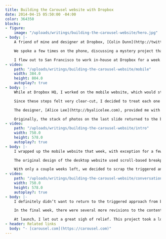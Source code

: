 ```yaml
---
title: Building the Carousel website with Dropbox
date: 2014-04-15 05:50:00 -04:00
color: 364350
blocks:
- figure:
    image: "/uploads/writings/building-the-carousel-website/hero.jpg"
- body: |-
    A friend of mine and designer at Dropbox, [Colin Dunn](http://twitter.com/colin_dunn), reached out to me in January. He asked if I would mind him referring me to one of their project managers, [Preston Hershorn](http://twitter.com/prestontweets), for an upcoming gig. Of course, I didn’t mind.

    We spoke a few times on the phone, discussing a mystery project that needed a marketing website. I was fresh off of building the [Pencil website](/writings/building-the-pencil-page) for [FiftyThree](http://fiftythree.com), and interested in building more of these single-page websites with a touch of something special. These websites allowed me to return to my roots of experimenting with code while also serving an actual purpose.

    I flew out to San Francisco to work in-house at Dropbox for a week. On the first day, I sat in on a team meeting to review the state of this mystery project, named “Carousel”. A few team members provided an overview of the branding, along with its history. They demo’d the app itself, their original idea for the website, and storyboards for the upcoming video. It was impressive to see such a large-scale project represented by such a determined team. There was no question they all believed in Carousel.
- video:
    path: "/uploads/writings/building-the-carousel-website/mobile"
    width: 384.0
    height: 804.0
    autoplay?: true
- body: |-
    While at Dropbox HQ, I worked on the mobile website, which would step the viewer through several views. A stack of photos would fall, arranging each photo on the device, to fill in the app’s content. Several transitions would play out, demonstrating the app’s main draw—sharing photos. The photos would then return to a stack and prompt the viewer to download the app.

    Since these steps felt very clear-cut, I decided to treat each one as a “slide”. Instead of using a traditional scroll, and adding yet another moving part to the already active page, I locked it in place. I then listened for touch events and advanced to the next step with any vertical movement longer than a thumb’s radius.

    The designer, [Alice Lee](http://byalicelee.com), provided me with flats and we discussed possible transitions. I first used Chrome’s device emulator to test the website, but then moved to using an actual device. This helped in discovering a few key areas of improvement where we could tie the transitions closer to the gestures of the viewer. Since we were swiping up to advance, I wanted the content to feel like it was being pushed with the viewer’s thumb or finger—the logo would scale down in the direction of the swipe and the stack of photos would be pulled up from the bottom.

    Originally, the stack of photos on the last slide returned to the bottom of the stage, but this felt unnatural, as if the photos were swimming against the current of the swipe. I reversed the positioning of the stack, placing them at the top of the stage, with the content below. Again, following the direction of the swipe, this adjustment really pulled the ending together. The last slide now appears to be the continuation of first slide.
- video:
    path: "/uploads/writings/building-the-carousel-website/intro"
    width: 750.0
    height: 578.0
    autoplay?: true
- body: |-
    I wrapped up the mobile website that week, with exception for a few content tweaks throughout the rest of the project. After returning home to Brooklyn, I started on the desktop version. Dropbox wanted a completely different experience from mobile, but they also made it clear they didn’t want a separate “m.carousel.com” subdomain. Considering the mobile version used CSS for all of the transitions, I knew I would need to start from scratch with the desktop’s stylesheet. I ended up using the same HTML as the mobile version, but swapping out the stylesheets based on media queries on the stylesheet tags.

    The original design of the desktop website used scroll-based breakpoints to trigger each transition. The text would follow one-to-one with the scroll and the device would remain fixed. This worked, but with the constant movement of the text, the viewer would be forced to switch focus between the two sides of the page. I switched the text to a fixed position and animated it in parallel with the device. This felt better, but there was a lot of waiting between transitions—and the wait would grow longer with the height of the window.

    With only a couple weeks left, we decided to scrap the triggered animations and start over. Instead of relying on harsh breakpoints, we would track the animation with the scroll. To soften the feel, I took a page out of my Flash days and added friction to the scroll. This allowed the animations to ease into place without feeling so jarring. A few people at Dropbox looked at the website and felt the animations needed to snap into place better. At that time, they were a bit loose—you could easily scrub through the entire animation with a couple swipes on the trackpad.
- video:
    path: "/uploads/writings/building-the-carousel-website/conversation"
    width: 750.0
    height: 578.0
    autoplay?: true
- body: |-
    I definitely didn’t want to return to the triggered approach from before, so I improvised. Since I was already using friction for a softer feel, I could simply increase the friction based on the scroll’s proximity to each lockpoint. In the code, I call these “speed bumps” and that’s exactly what they are. And, to make these speed bumps less apparent, I ease the friction based on the actual distance. This was enough to achieve the slick movement of the transitions while snapping each slide into place.

    In the final week, there were several more revisions to the content. Initially, the desktop version had twice as many transitions, with each one split into separate parts. The second slide would swipe the screen up to portray a greater collection of photos. The third slide would transition into the conversation view with a fourth slide for easing the second message in from the bottom. We simplified these transitions by combining them, one by one, until we were left with three essential slides.

    At launch, I let out a great sigh of relief. This project took a lot out of me because it consisted of countless technical challenges and several changes in direction late in the game. I’m happy with the end result, though. If we settled at any point instead of pushing through the difficult decisions, I think we would have been left with regret. Looking back, I’m incredibly grateful and fortunate that such a small gesture on Colin’s part, of putting my name in the hat, led to this collaboration.
- header: Related links
  body: "- [carousel.com](https://carousel.com)"
---
```


